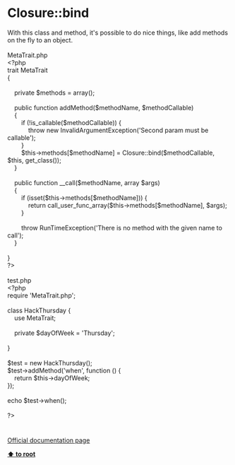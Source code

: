 # Closure::bind




<div class="phpcode"><span class="html">
With this class and method, it&apos;s possible to do nice things, like add methods on the fly to an object.<br><br>MetaTrait.php<br><span class="default">&lt;?php<br></span><span class="keyword">trait </span><span class="default">MetaTrait<br></span><span class="keyword">{<br>&#xA0; &#xA0; <br>&#xA0; &#xA0; private </span><span class="default">$methods </span><span class="keyword">= array();<br> <br>&#xA0; &#xA0; public function </span><span class="default">addMethod</span><span class="keyword">(</span><span class="default">$methodName</span><span class="keyword">, </span><span class="default">$methodCallable</span><span class="keyword">)<br>&#xA0; &#xA0; {<br>&#xA0; &#xA0; &#xA0; &#xA0; if (!</span><span class="default">is_callable</span><span class="keyword">(</span><span class="default">$methodCallable</span><span class="keyword">)) {<br>&#xA0; &#xA0; &#xA0; &#xA0; &#xA0; &#xA0; throw new </span><span class="default">InvalidArgumentException</span><span class="keyword">(</span><span class="string">&apos;Second param must be callable&apos;</span><span class="keyword">);<br>&#xA0; &#xA0; &#xA0; &#xA0; }<br>&#xA0; &#xA0; &#xA0; &#xA0; </span><span class="default">$this</span><span class="keyword">-&gt;</span><span class="default">methods</span><span class="keyword">[</span><span class="default">$methodName</span><span class="keyword">] = </span><span class="default">Closure</span><span class="keyword">::</span><span class="default">bind</span><span class="keyword">(</span><span class="default">$methodCallable</span><span class="keyword">, </span><span class="default">$this</span><span class="keyword">, </span><span class="default">get_class</span><span class="keyword">());<br>&#xA0; &#xA0; }<br> <br>&#xA0; &#xA0; public function </span><span class="default">__call</span><span class="keyword">(</span><span class="default">$methodName</span><span class="keyword">, array </span><span class="default">$args</span><span class="keyword">)<br>&#xA0; &#xA0; {<br>&#xA0; &#xA0; &#xA0; &#xA0; if (isset(</span><span class="default">$this</span><span class="keyword">-&gt;</span><span class="default">methods</span><span class="keyword">[</span><span class="default">$methodName</span><span class="keyword">])) {<br>&#xA0; &#xA0; &#xA0; &#xA0; &#xA0; &#xA0; return </span><span class="default">call_user_func_array</span><span class="keyword">(</span><span class="default">$this</span><span class="keyword">-&gt;</span><span class="default">methods</span><span class="keyword">[</span><span class="default">$methodName</span><span class="keyword">], </span><span class="default">$args</span><span class="keyword">);<br>&#xA0; &#xA0; &#xA0; &#xA0; }<br> <br>&#xA0; &#xA0; &#xA0; &#xA0; throw </span><span class="default">RunTimeException</span><span class="keyword">(</span><span class="string">&apos;There is no method with the given name to call&apos;</span><span class="keyword">);<br>&#xA0; &#xA0; }<br> <br>}<br></span><span class="default">?&gt;<br></span><br>test.php<br><span class="default">&lt;?php<br></span><span class="keyword">require </span><span class="string">&apos;MetaTrait.php&apos;</span><span class="keyword">;<br> <br>class </span><span class="default">HackThursday </span><span class="keyword">{<br>&#xA0; &#xA0; use </span><span class="default">MetaTrait</span><span class="keyword">;<br> <br>&#xA0; &#xA0; private </span><span class="default">$dayOfWeek </span><span class="keyword">= </span><span class="string">&apos;Thursday&apos;</span><span class="keyword">;<br> <br>}<br> <br></span><span class="default">$test </span><span class="keyword">= new </span><span class="default">HackThursday</span><span class="keyword">();<br></span><span class="default">$test</span><span class="keyword">-&gt;</span><span class="default">addMethod</span><span class="keyword">(</span><span class="string">&apos;when&apos;</span><span class="keyword">, function () {<br>&#xA0; &#xA0; return </span><span class="default">$this</span><span class="keyword">-&gt;</span><span class="default">dayOfWeek</span><span class="keyword">;<br>});<br> <br>echo </span><span class="default">$test</span><span class="keyword">-&gt;</span><span class="default">when</span><span class="keyword">();<br><br></span><span class="default">?&gt;</span>
</span>
</div>
  

#

[Official documentation page](https://www.php.net/manual/en/closure.bind.php)

**[⬆ to root](/)**